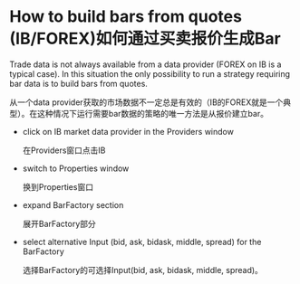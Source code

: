 # How to build bars from quotes (IB/FOREX)如何通过买卖报价生成Bar

Trade data is not always available from a data provider (FOREX on IB is a typical case). In this situation 
the only possibility to run a strategy requiring bar data is to build bars from quotes.  

从一个data provider获取的市场数据不一定总是有效的（IB的FOREX就是一个典型）。在这种情况下运行需要bar数据的策略的唯一方法是从报价建立bar。

- click on IB market data provider in the Providers window

	在Providers窗口点击IB
  
- switch to Properties window

	换到Properties窗口

- expand BarFactory section

	展开BarFactory部分
  
- select alternative Input (bid, ask, bidask, middle, spread) for the BarFactory 

	选择BarFactory的可选择Input(bid, ask, bidask, middle, spread)。